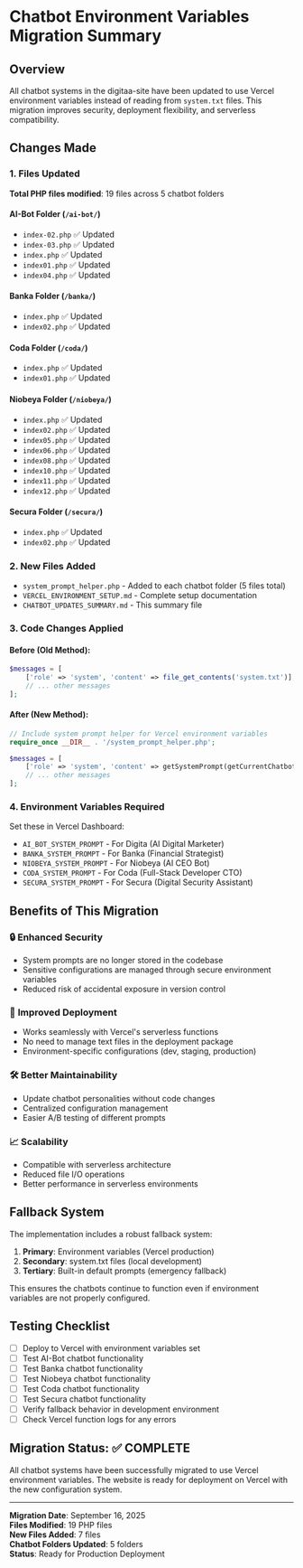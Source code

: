 # Chatbot Environment Variables Migration Summary

## Overview
All chatbot systems in the digitaa-site have been updated to use Vercel environment variables instead of reading from `system.txt` files. This migration improves security, deployment flexibility, and serverless compatibility.

## Changes Made

### 1. Files Updated
**Total PHP files modified**: 19 files across 5 chatbot folders

#### AI-Bot Folder (`/ai-bot/`)
- `index-02.php` ✅ Updated
- `index-03.php` ✅ Updated  
- `index.php` ✅ Updated
- `index01.php` ✅ Updated
- `index04.php` ✅ Updated

#### Banka Folder (`/banka/`)
- `index.php` ✅ Updated
- `index02.php` ✅ Updated

#### Coda Folder (`/coda/`)
- `index.php` ✅ Updated
- `index01.php` ✅ Updated

#### Niobeya Folder (`/niobeya/`)
- `index.php` ✅ Updated
- `index02.php` ✅ Updated
- `index05.php` ✅ Updated
- `index06.php` ✅ Updated
- `index08.php` ✅ Updated
- `index10.php` ✅ Updated
- `index11.php` ✅ Updated
- `index12.php` ✅ Updated

#### Secura Folder (`/secura/`)
- `index.php` ✅ Updated
- `index02.php` ✅ Updated

### 2. New Files Added
- `system_prompt_helper.php` - Added to each chatbot folder (5 files total)
- `VERCEL_ENVIRONMENT_SETUP.md` - Complete setup documentation
- `CHATBOT_UPDATES_SUMMARY.md` - This summary file

### 3. Code Changes Applied

#### Before (Old Method):
```php
$messages = [
    ['role' => 'system', 'content' => file_get_contents('system.txt')],
    // ... other messages
];
```

#### After (New Method):
```php
// Include system prompt helper for Vercel environment variables
require_once __DIR__ . '/system_prompt_helper.php';

$messages = [
    ['role' => 'system', 'content' => getSystemPrompt(getCurrentChatbotName())],
    // ... other messages
];
```

### 4. Environment Variables Required

Set these in Vercel Dashboard:
- `AI_BOT_SYSTEM_PROMPT` - For Digita (AI Digital Marketer)
- `BANKA_SYSTEM_PROMPT` - For Banka (Financial Strategist)
- `NIOBEYA_SYSTEM_PROMPT` - For Niobeya (AI CEO Bot)
- `CODA_SYSTEM_PROMPT` - For Coda (Full-Stack Developer CTO)
- `SECURA_SYSTEM_PROMPT` - For Secura (Digital Security Assistant)

## Benefits of This Migration

### 🔒 **Enhanced Security**
- System prompts are no longer stored in the codebase
- Sensitive configurations are managed through secure environment variables
- Reduced risk of accidental exposure in version control

### 🚀 **Improved Deployment**
- Works seamlessly with Vercel's serverless functions
- No need to manage text files in the deployment package
- Environment-specific configurations (dev, staging, production)

### 🛠️ **Better Maintainability**
- Update chatbot personalities without code changes
- Centralized configuration management
- Easier A/B testing of different prompts

### 📈 **Scalability**
- Compatible with serverless architecture
- Reduced file I/O operations
- Better performance in serverless environments

## Fallback System

The implementation includes a robust fallback system:

1. **Primary**: Environment variables (Vercel production)
2. **Secondary**: system.txt files (local development)
3. **Tertiary**: Built-in default prompts (emergency fallback)

This ensures the chatbots continue to function even if environment variables are not properly configured.

## Testing Checklist

- [ ] Deploy to Vercel with environment variables set
- [ ] Test AI-Bot chatbot functionality
- [ ] Test Banka chatbot functionality
- [ ] Test Niobeya chatbot functionality
- [ ] Test Coda chatbot functionality
- [ ] Test Secura chatbot functionality
- [ ] Verify fallback behavior in development environment
- [ ] Check Vercel function logs for any errors

## Migration Status: ✅ COMPLETE

All chatbot systems have been successfully migrated to use Vercel environment variables. The website is ready for deployment on Vercel with the new configuration system.

---

**Migration Date**: September 16, 2025  
**Files Modified**: 19 PHP files  
**New Files Added**: 7 files  
**Chatbot Folders Updated**: 5 folders  
**Status**: Ready for Production Deployment